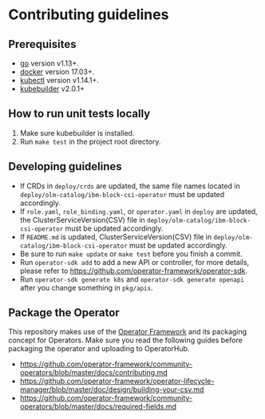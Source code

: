 # Contributing guidelines

## Prerequisites
- [go](https://golang.org/dl/) version v1.13+.
- [docker](https://docs.docker.com/install/) version 17.03+.
- [kubectl](https://kubernetes.io/docs/tasks/tools/install-kubectl/) version v1.14.1+.
- [kubebuilder](https://book.kubebuilder.io/quick-start.html#installation) v2.0.1+

## How to run unit tests locally
1. Make sure kubebuilder is installed.
2. Run `make test` in the project root directory.

## Developing guidelines
- If CRDs in `deploy/crds` are updated, the same file names located in `deploy/olm-catalog/ibm-block-csi-operator` must be updated accordingly.
- If `role.yaml`, `role_binding.yaml`, or `operator.yaml` in `deploy` are updated, the ClusterServiceVersion(CSV) file in `deploy/olm-catalog/ibm-block-csi-operator` must be updated accordingly.
- If `README.md` is updated, ClusterServiceVersion(CSV) file in `deploy/olm-catalog/ibm-block-csi-operator` must be updated accordingly.
- Be sure to run `make update` or `make test` before you finish a commit.
- Run `operator-sdk add` to add a new API or controller, for more details, please refer to https://github.com/operator-framework/operator-sdk.
- Run `operator-sdk generate k8s` and `operator-sdk generate openapi` after you change something in `pkg/apis`.

## Package the Operator
This repository makes use of the [Operator Framework](https://github.com/operator-framework) and its packaging concept for Operators. Make sure you read the following guides before packaging the operator and uploading to OperatorHub.
- https://github.com/operator-framework/community-operators/blob/master/docs/contributing.md
- https://github.com/operator-framework/operator-lifecycle-manager/blob/master/doc/design/building-your-csv.md
- https://github.com/operator-framework/community-operators/blob/master/docs/required-fields.md
